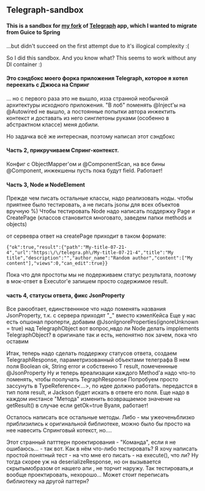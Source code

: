 ## Telegraph-sandbox
#### This is a sandbox for [my fork](https://github.com/varrivoda/Telegraph-fork) of [Telegraph](https://github.com/rubenlagus/Telegraph) app, which I wanted to migrate from Guice to Spring
...but didn't succeed on the first attempt due to it's illogical complexity :( 

So I did this sandbox. And you know what? This seems to work without any DI container :)

#### Это сэндбокс моего форка приложения Telegraph, которое я хотел переехать с Джюса на Спринг
... но с первого раза это не вышло, изза странной необычной архитектуры исходного приложения. "В лоб" поменять @Inject'ы на @Autowired не вышло, а постоянные попытки автора инжектить контекст и доставать из него синглетоны руками (особенно в абстрактном классе) меня добили. 

Но задачка всё же интересная, поэтому написал этот сэндбокc

#### Часть 2, прикручиваем Спринг-контекст. 
Конфиг с ObjectMapper'ом и @ComponentScan, на все бины @Component, инжекшены пусть пока будут field. Работает! 

#### Часть 3, Node и NodeElement 
Прежде чем писать остальные классы, надо реализовать ноды. чтобы приятнее было тестировать, а не писать jsonы для всех объектов вручную %)
Чтобы тестировать Node надо написать поддержку Page и CreatePage (классов становится многовато, заведем папки methods и objects)

от сервевра ответ на createPage приходит в таком формате:
```
{"ok":true,"result":{"path":"My-title-07-21-4","url":"https:\/\/telegra.ph\/My-title-07-21-4","title":"My title","description":"","author_name":"Random author","content":["My content"],"views":0,"can_edit":true}}
```
Пока что для простоты мы не подерживаем статус результата, поэтому в мок-ответ в Executor'e запишем просто содержимое result.

#### часть 4, статусы ответа, фикс JsonProperty 
Все раюобтает, единственнное что надо поменять названия JsonProperty, т.к. с сервера приходят "_" вместо кэмелКейса
Еще у нас есть опшонал проперти, добавим @JsonIgnoreProperties(ignoreUnknown = true) над TelegraphObject
вот вопрос,нвдо ли Node делать impplements TelegraphObject? в оригинале так и есть, непонятно пок зачем, пока что оставим

Итак, теперь надо сделать поддержку статусов ответа, создаем TelegraphResponse<T>, параметризованный объектами телеграфа
В нем поля Boolean ok, String error и собственно T result, помеченнные @JsonProperty
Ну и теперь вреализации каждого Method'a надо что-то поменять, чтобы поолучать TegraphResponse 
Попробуем просто зассунуть в TypeReference<...>, по идее должно работать. <Page> передастся в тип поля result, и Jackson будет искать в ответе его поля. 
Еще надо в каждом инстансе "Метода" изменить возвращаемое значение на getResult() в случае если getOk=true
Вуаля, работает! 

Осталось написать все остальные методы. Либо - мы ужеоченьблизко приблизились к оригинальной библиотеке, можно было бы просто на нее навесить Спринговый котекст, но....

Этот странный патттерн проектирования - "Команда", если я не ошибаюсь... - так вот. Как в нём что-либо тестировать? Я хочу написать простой понятный тест - на что мне его писать - на execute(), что ли? Ну тогда скорее уж на deserializeResponse, но он вызывается скрытымобразом от нашего апи , не торчит наружу. Так тестировать,и вообще проектировать, нехорошо... Может стоит переписать библиотеку на другой паттерн? 
